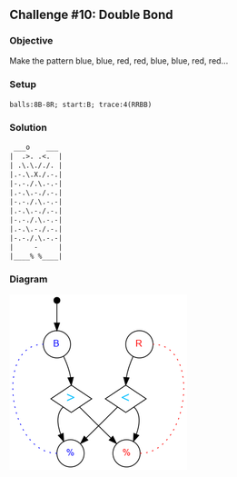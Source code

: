 ## Challenge #10: Double Bond

### Objective

Make the pattern blue, blue, red, red, blue, blue, red, red…

### Setup

`balls:8B-8R; start:B; trace:4(RRBB)`

### Solution

	 ___o    ___
	|  .>. .<.  |
	| .\.\././. |
	|.-.\.X./.-.|
	|-.-./.\.-.-|
	|.-.\.-./.-.|
	|-.-./.\.-.-|
	|.-.\.-./.-.|
	|-.-./.\.-.-|
	|.-.\.-./.-.|
	|-.-./.\.-.-|
	|     -     |
	|____% %____|

### Diagram

![Puzzle #10](../graph/PNG/puzzle10.png)

